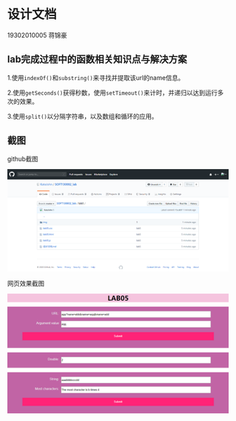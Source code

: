**<h1>设计文档</h1>**

19302010005 蒋锦豪

<h2>lab完成过程中的函数相关知识点与解决方案</h2>

1.使用`indexOf()`和`substring()`来寻找并提取该url的name信息。

2.使用`getSeconds()`获得秒数，使用`setTimeout()`来计时，并递归以达到运行多次的效果。

3.使用`split()`以分隔字符串，以及数组和循环的应用。

<h2>截图</h2>

github截图

![github截图](img/github截图.png)

网页效果截图

![网页效果截图](img/网页效果截图.png)